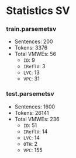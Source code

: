 Statistics SV
=============

### train.parsemetsv
* Sentences: 200
* Tokens: 3376
* Total VMWEs: 56
  * `ID`: 9
  * `IReflV`: 3
  * `LVC`: 13
  * `VPC`: 31

### test.parsemetsv
* Sentences: 1600
* Tokens: 26141
* Total VMWEs: 236
  * `ID`: 51
  * `IReflV`: 14
  * `LVC`: 14
  * `OTH`: 2
  * `VPC`: 155

